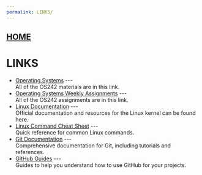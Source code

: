 ```yaml
---
permalink: LINKS/
---
```


## [HOME](../)
# LINKS

* [Operating Systems](https://os.vlsm.org/) ---  
  All of the OS242 materials are in this link.  
* [Operating Systems Weekly Assignments](https://demos.vlsm.org/) ---  
  All of the OS242 assignments are in this link.  
* [Linux Documentation](https://www.kernel.org/doc/) ---  
  Official documentation and resources for the Linux kernel can be found here.  
* [Linux Command Cheat Sheet](https://www.linuxtrainingacademy.com/linux-commands-cheat-sheet/) ---  
  Quick reference for common Linux commands.  
* [Git Documentation](https://git-scm.com/doc) ---  
  Comprehensive documentation for Git, including tutorials and references.  
* [GitHub Guides](https://guides.github.com/) ---  
  Guides to help you understand how to use GitHub for your projects.
<br>
<br>
